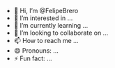 - 👋 Hi, I’m @FelipeBrero
- 👀 I’m interested in ...
- 🌱 I’m currently learning ...
- 💞️ I’m looking to collaborate on ...
- 📫 How to reach me ...
- 😄 Pronouns: ...
- ⚡ Fun fact: ...

<!---
FelipeBrero/FelipeBrero is a ✨ special ✨ repository because its `README.md` (this file) appears on your GitHub profile.
You can click the Preview link to take a look at your changes.
--->
